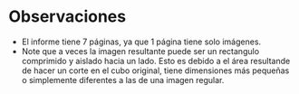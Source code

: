 # Observaciones

- El informe tiene 7 páginas, ya que 1 página tiene solo imágenes.
- Note que a veces la imagen resultante puede ser un rectangulo comprimido y aislado hacia un lado. Esto es debido a el área resultande de hacer un corte en el cubo original, tiene dimensiones más pequeñas o simplemente diferentes a las de una imagen regular.
